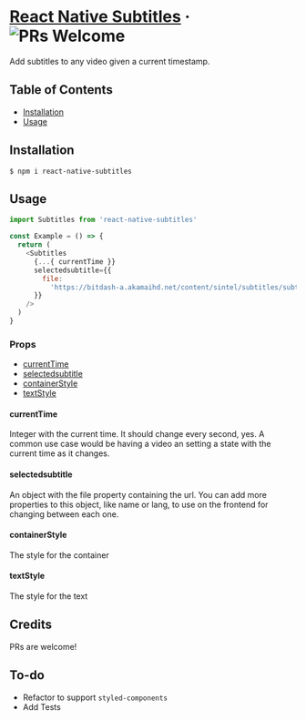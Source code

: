 # [React Native Subtitles](https://www.npmjs.com/package/react-native-subtitles) &middot; ![PRs Welcome](https://img.shields.io/badge/PRs-welcome-brightgreen.svg)

Add subtitles to any video given a current timestamp.

## Table of Contents

- [Installation](#installation)
- [Usage](#usage)

## Installation

```
$ npm i react-native-subtitles
```

## Usage

```javascript
import Subtitles from 'react-native-subtitles'

const Example = () => {
  return (
    <Subtitles
      {...{ currentTime }}
      selectedsubtitle={{
        file:
          'https://bitdash-a.akamaihd.net/content/sintel/subtitles/subtitles_en.vtt',
      }}
    />
  )
}
```

### Props

- [currentTime](#currentTime)
- [selectedsubtitle](#selectedsubtitle)
- [containerStyle](#containerStyle)
- [textStyle](#textStyle)

#### currentTime

Integer with the current time. It should change every second, yes. A common use case would be having a video an setting a state with the current time as it changes.

#### selectedsubtitle

An object with the file property containing the url. You can add more properties to this object, like name or lang, to use on the frontend for changing between each one.

#### containerStyle

The style for the container

#### textStyle

The style for the text

## Credits

PRs are welcome!

## To-do

- Refactor to support `styled-components`
- Add Tests
